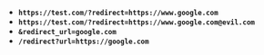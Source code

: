 - **`https://test.com/?redirect=https://www.google.com`**
- **`https://test.com/?redirect=https://www.google.com@evil.com`**
- **`&redirect_url=google.com`**
- **`/redirect?url=https://google.com`**

